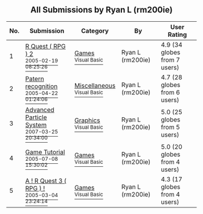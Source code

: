 ﻿<div align="center">

## All Submissions by Ryan L \(rm200ie\)

</div>

No.  | Submission | Category | By   | User Rating
---- | ---------- | -------- | ---- | -----------
1 | [R Quest \( RPG \) 2<br /><sup>2005-02-19 08:25:26</sup>](https://github.com/Planet-Source-Code/ryan-l-rm200ie-r-quest-rpg-2__1-59004) | [Games<br /><sup>Visual Basic</sup>](../ByCategory/games__1-38.md) | Ryan L \(rm200ie\) | 4.9 (34 globes from 7 users)
2 | [Patern recognition<br /><sup>2005-04-22 01:24:06</sup>](https://github.com/Planet-Source-Code/ryan-l-rm200ie-patern-recognition__1-60147) | [Miscellaneous<br /><sup>Visual Basic</sup>](../ByCategory/miscellaneous__1-1.md) | Ryan L \(rm200ie\) | 4.7 (28 globes from 6 users)
3 | [Advanced Particle System<br /><sup>2007-03-25 20:34:00</sup>](https://github.com/Planet-Source-Code/ryan-l-rm200ie-advanced-particle-system__1-68215) | [Graphics<br /><sup>Visual Basic</sup>](../ByCategory/graphics__1-46.md) | Ryan L \(rm200ie\) | 5.0 (25 globes from 5 users)
4 | [Game Tutorial<br /><sup>2005-07-08 15:30:02</sup>](https://github.com/Planet-Source-Code/ryan-l-rm200ie-game-tutorial__1-62890) | [Games<br /><sup>Visual Basic</sup>](../ByCategory/games__1-38.md) | Ryan L \(rm200ie\) | 5.0 (20 globes from 4 users)
5 | [A \! R Quest 3 \( RPG \) \!<br /><sup>2005-03-04 23:24:14</sup>](https://github.com/Planet-Source-Code/ryan-l-rm200ie-a-r-quest-3-rpg__1-60920) | [Games<br /><sup>Visual Basic</sup>](../ByCategory/games__1-38.md) | Ryan L \(rm200ie\) | 4.3 (17 globes from 4 users)
